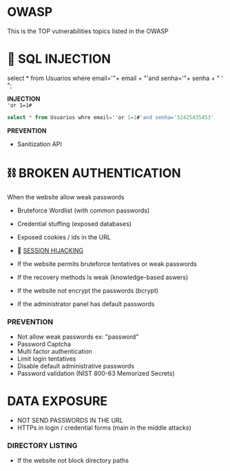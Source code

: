 # OWASP

This is the TOP vulnerabilities topics listed in the OWASP

# 💉 SQL INJECTION
<!-- - 💉 [SQL INJECTION](OWASP%20a8681dc402a447439b5f02a5fefeff32/SQL%20INJECTION%20688d8e00caf7475fa4928dfa53061993.md)-->

select * from Usuarios where email='"+ email + "'and senha='"+ senha + " ' ";

**INJECTION**  
`'or 1=1#`
```sql
select * from Usuarios whre email=''or 1=1#'and senha='32425435453'
```
**PREVENTION**
- Sanitization API

# ⛓ BROKEN AUTHENTICATION
<!-- - ⛓ [BROKEN AUTHENTICATION](OWASP%20a8681dc402a447439b5f02a5fefeff32/BROKEN%20AUTHENTICATION%20410e8796ff124658bb58d85820b5be16.md)-->

When the website allow weak passwords

- Bruteforce Wordlist (with common passwords)
- Credential stuffing (exposed databases)

- Exposed cookies / ids in the URL

- 🎫 [SESSION HIJACKING](BROKEN%20AUTHENTICATION%20410e8796ff124658bb58d85820b5be16/SESSION%20HIJACKING%205680569d402c459c82b312dd25038512.md)

- If the website permits bruteforce tentatives or weak passwords
- If the recovery methods is weak (knowledge-based aswers)
- If the website not encrypt the passwords (bcrypt)
- If the administrator panel has default passwords

### PREVENTION

- Not allow weak passwords ex: "password"
- Password Captcha
- Multi factor authentication
- Limit login tentatives
- Disable default administrative passwords
- Password validation  (NIST 800-63 Memorized Secrets)

# DATA EXPOSURE
<!-- - 🎲 [DATA EXPOSURE](OWASP%20a8681dc402a447439b5f02a5fefeff32/DATA%20EXPOSURE%205dc2ec65cd434ea1a378b4d974e94314.md)-->

- NOT SEND PASSWORDS IN THE URL
- HTTPs in login / credential forms (main in the middle attacks)

### DIRECTORY LISTING

- If the website not block directory paths
